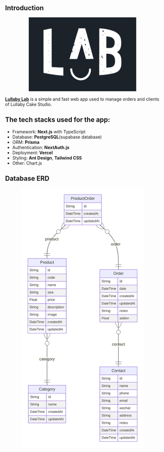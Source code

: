## Introduction

<p align="center">
  <img
    src="lullaby-lab-logo.png"
    alt="logo"
    width="350" />
</p>

**[Lullaby Lab](https://supa-woad.vercel.app)** is a simple and fast web app used to manage orders and clients of Lullaby Cake Studio.

## The tech stacks used for the app:

- Framework: **Next.js** with TypeScript
- Database: **PostgreSQL**(supabase database)
- ORM: **Prisma**
- Authentication: **NextAuth.js**
- Deployment: **Vercel**
- Styling: **Ant Design**, **Tailwind CSS**
- Other: Chart.js

## Database ERD


<p align="center">
  <img
    src="public/prisma-erd.svg"
    width="400" />
</p>
